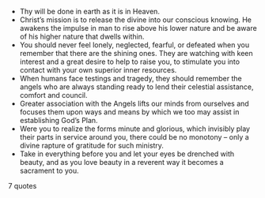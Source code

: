  - Thy will be done in earth as it is in Heaven.
 - Christ’s mission is to release the divine into our conscious knowing. He awakens the impulse in man to rise above his lower nature and be aware of his higher nature that dwells within.
 - You should never feel lonely, neglected, fearful, or defeated when you remember that there are the shining ones. They are watching with keen interest and a great desire to help to raise you, to stimulate you into contact with your own superior inner resources.
 - When humans face testings and tragedy, they should remember the angels who are always standing ready to lend their celestial assistance, comfort and council.
 - Greater association with the Angels lifts our minds from ourselves and focuses them upon ways and means by which we too may assist in establishing God’s Plan.
 - Were you to realize the forms minute and glorious, which invisibly play their parts in service around you, there could be no monotony – only a divine rapture of gratitude for such ministry.
 - Take in everything before you and let your eyes be drenched with beauty, and as you love beauty in a reverent way it becomes a sacrament to you.

7 quotes